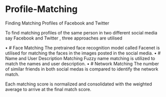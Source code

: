 # Profile-Matching
Finding Matching Profiles of Facebook and Twitter

To find matching profiles of the same person in two different social media say Facebook and Twitter , three approaches are utilised

•	# Face Matching
    The pretrained face recognition model called Facenet is utilised for matching the faces in the images posted in the social media. 
•	# Name and User Description Matching
    Fuzzy name matching is utilized to match the names and user description.
•	# Network Matching
    The number of similar friends in both social medas is compared to identify the network match.

Each matching score is normalized and consolidated with the weighted average to arrive at the final match score.
